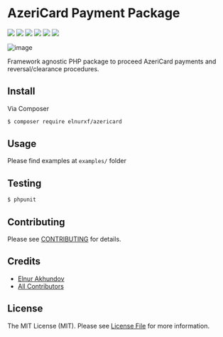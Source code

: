 # AzeriCard Payment Package

![](https://img.shields.io/github/downloads/elnurxf/azericard-package/total.svg)
![](https://img.shields.io/github/issues/elnurxf/azericard-package.svg)
![](https://img.shields.io/github/forks/elnurxf/azericard-package.svg)
![](https://img.shields.io/github/stars/elnurxf/azericard-package.svg)
![](https://img.shields.io/github/license/elnurxf/azericard-package.svg)
![](https://img.shields.io/twitter/url/https/github.com/elnurxf/azericard-package.svg?style=social)

![image](https://user-images.githubusercontent.com/2572412/49938669-0427e980-fef4-11e8-8582-116945ad75dd.png)

Framework agnostic PHP package to proceed AzeriCard payments and reversal/clearance procedures.

## Install

Via Composer

``` bash
$ composer require elnurxf/azericard
```

## Usage

Please find examples at ```examples/``` folder

## Testing

``` bash
$ phpunit
```

## Contributing

Please see [CONTRIBUTING](https://github.com/elnurxf/azericard/blob/master/CONTRIBUTING.md) for details.

## Credits

- [Elnur Akhundov](https://github.com/elnurxf)
- [All Contributors](https://github.com/elnurxf/azericard/contributors)

## License

The MIT License (MIT). Please see [License File](LICENSE.md) for more information.

